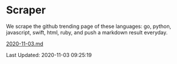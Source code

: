 # Scraper

We scrape the github trending page of these languages: go, python, javascript, swift, html, ruby, and push a markdown result everyday.

[2020-11-03.md](https://github.com/henson/Scraper/blob/master/2020-11-03.md)

Last Updated: 2020-11-03 09:25:19